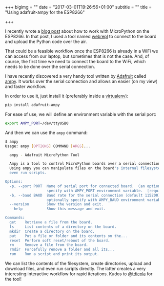 +++
bigimg = ""
date = "2017-03-01T19:26:56+01:00"
subtitle = ""
title = "Using adafruit-ampy for the ESP8266"

+++

I recently wrote a [blog post](https://lekum.org/post/micropython_slack_button/) about how to work with MicroPython on the ESP8266. In that post, I used a tool named [webrepl](https://github.com/micropython/webrepl) to connect to the board and upload the Python code over the air.

That could be a feasible workflow once the ESP8266 is already in a WiFi we can access from our laptop, but sometimes that is not the case. And, of course, the first time we need to connect the board to the WiFi, which needs to be done over the serial connection.

I have recently discovered a very handy tool written by [Adafruit](https://www.adafruit.com/) called [ampy](https://github.com/adafruit/ampy). It works over the serial connection and allows an easier (on my view) and faster workflow.

In order to use it, just install it (preferably inside a [virtualenv](https://docs.python.org/3/library/venv.html)):

```bash
pip install adafruit-ampy
```

For ease of use, we will define an environment variable with the serial port:

```bash
export AMPY_PORT=/dev/ttyUSB0
```

And then we can use the `ampy` command:

```bash
$ ampy
Usage: ampy [OPTIONS] COMMAND [ARGS]...

  ampy - Adafruit MicroPython Tool

  Ampy is a tool to control MicroPython boards over a serial connection.
  Using ampy you can manipulate files on the board's internal filesystem and
  even run scripts.

Options:
  -p, --port PORT  Name of serial port for connected board.  Can optionally
                   specify with AMPY_PORT environemnt variable.  [required]
  -b, --baud BAUD  Baud rate for the serial connection (default 115200).  Can
                   optionally specify with AMPY_BAUD environment variable.
  --version        Show the version and exit.
  --help           Show this message and exit.

Commands:
  get    Retrieve a file from the board.
  ls     List contents of a directory on the board.
  mkdir  Create a directory on the board.
  put    Put a file or folder and its contents on the...
  reset  Perform soft reset/reboot of the board.
  rm     Remove a file from the board.
  rmdir  Forcefully remove a folder and all its...
  run    Run a script and print its output.
```

We can list the contents of the filesystem, create directories, upload and download files, and even run scripts directly. The latter creates a very interesting  interactive workflow for rapid iterations. Kudos to [@tdicola](https://twitter.com/tdicola) for the tool!
